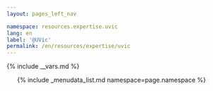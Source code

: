 ```yaml
---
layout: pages_left_nav

namespace: resources.expertise.uvic
lang: en
label: '@UVic'
permalink: /en/resources/expertise/uvic
---
```


{% include __vars.md %}

<!-- Content starts -->

<ul class="list-unstyled">
  {% include _menudata_list.md namespace=page.namespace %}
</ul>

<!-- Content ends -->